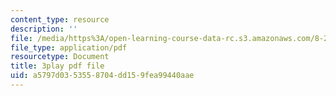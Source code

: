 ```yaml
---
content_type: resource
description: ''
file: /media/https%3A/open-learning-course-data-rc.s3.amazonaws.com/8-286-the-early-universe-fall-2013/a5797d0353558704dd159fea99440aae_YfbXB_MSkSY.pdf
file_type: application/pdf
resourcetype: Document
title: 3play pdf file
uid: a5797d03-5355-8704-dd15-9fea99440aae
---
```

